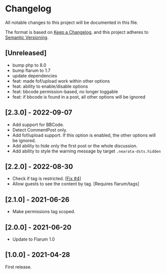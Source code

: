# Changelog

All notable changes to this project will be documented in this file.

The format is based on [Keep a Changelog](https://keepachangelog.com/en/1.0.0/),
and this project adheres to [Semantic Versioning](https://semver.org/spec/v2.0.0.html).

## [Unreleased]

- bump php to 8.0
- bump flarum to 1.7
- update dependencies
- feat: made fof/upload work within other options
- feat: ability to enable/disable options
- feat: bbcode permission-based, no longer toggable
- feat: if bbcode is found in a post, all other options will be ignored

## [2.3.0] - 2022-09-07

- Add support for BBCode.
- Detect CommentPost only.
- Add fof/upload support. If this option is enabled, the other options will be ignored.
- Add ability to hide only the first post or the whole discussion.
- Add ability to style the warning message by target `.nearata-dsts.hidden`

## [2.2.0] - 2022-08-30

- Check if tag is restricted. [[Fix #4](https://github.com/Nearata/flarum-ext-dsts/issues/4)]
- Allow guests to see the content by tag. [Requires flarum/tags]

## [2.1.0] - 2021-06-26

- Make permissions tag scoped.

## [2.0.0] - 2021-06-20

- Update to Flarum 1.0

## [1.0.0] - 2021-04-28

First release.
